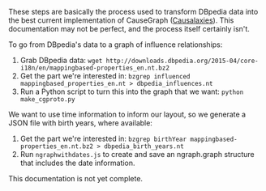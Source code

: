 These steps are basically the process used to transform DBpedia data into the best current implementation of CauseGraph ([Causalaxies](https://causegraph.github.io/causalaxies)).  This documentation may not be perfect, and the process itself certainly isn't.

To go from DBpedia's data to a graph of influence relationships:
1. Grab DBpedia data: `wget http://downloads.dbpedia.org/2015-04/core-i18n/en/mappingbased-properties_en.nt.bz2`
2. Get the part we're interested in: `bzgrep influenced mappingbased_properties_en.nt > dbpedia_influences.nt`
3. Run a Python script to turn this into the graph that we want: `python make_cgproto.py`

We want to use time information to inform our layout, so we generate a JSON file with birth years, where available:
1. Get the part we're interested in: `bzgrep birthYear mappingbased-properties_en.nt.bz2 > dbpedia_birth_years.nt`
2. Run `ngraphwithdates.js` to create and save an ngraph.graph structure that includes the date information.

This documentation is not yet complete.
